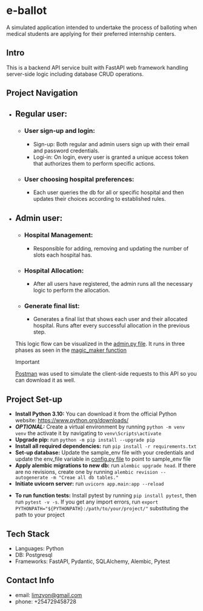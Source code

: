 # e-ballot
A simulated application intended to undertake the process of balloting when medical students are applying for their preferred internship centers.

## Intro
This is a backend API service built with FastAPI web framework handling server-side logic including database CRUD operations.

## Project Navigation
- ## Regular user:
  - ### User sign-up and login:
      - Sign-up: Both regular and admin users sign up with their email and password credentials.
      - Logi-in: On login, every user is granted a unique access token that authorizes them to perform specific actions.
  - ### User choosing hospital preferences:
    - Each user queries the db for all or specific hospital and then updates their choices according to established rules.
- ## Admin user:
  - ### Hospital Management:
    - Responsible for adding, removing and updating the number of slots each hospital has.
  - ### Hospital Allocation:
    - After all users have registered, the admin runs all the necessary logic to perform the allocation.
  - ### Generate final list:
    - Generates a final list that shows each user and their allocated hospital. Runs after every successful allocation in the previous step.

  This logic flow can be visualized in the [admin.py file](app/routers/admin.py). It runs in three phases as seen in the [magic_maker function](app/routers/admin.py)

  > [!IMPORTANT]
  > [Postman](https://www.postman.com/) was used to simulate the client-side requests to this API so you can download it as well.

## Project Set-up
 - **Install Python 3.10:** You can download it from the official Python website: https://www.python.org/downloads/
 - ***OPTIONAL:*** Create a virtual environment by running `python -m venv venv` the activate it by navigating to `venv\Scripts\activate`
 - **Upgrade pip:** run `python -m pip install --upgrade pip`
 - **Install all required dependencies:** run `pip install -r requirements.txt`
 - **Set-up database:** Update the sample_env file with your credentials and update the env_file variable in [config.py file](app/config.py) to point to sample_env file
 - **Apply alembic migrations to new db:** run `alembic upgrade head`. If there are no revisions, create one by running `alembic revision --autogenerate -m "Creae all db tables."`
 - **Initiate uvicorn server:** run `uvicorn app.main:app --reload`
 <!-- - **From Postman app:** Simuate a request to `http://127.0.0.1:8000/admin/` to run the admin logic -->
- **To run function tests:** Install pytest by running `pip install pytest`, then run `pytest -v -s`. If you get any import errors, run `export PYTHONPATH="${PYTHONPATH}:/path/to/your/project/"` substituting the path to your project
## Tech Stack
* Languages: Python
* DB: Postgresql
* Frameworks: FastAPI, Pydantic, SQLAlchemy, Alembic, Pytest

## Contact Info
* email: [limzyon@gmail.com](mailto:limzyon@gmail.com)
* phone: +254729458728
